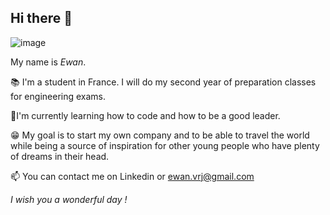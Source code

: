 ## Hi there 👋

![image](https://github.com/user-attachments/assets/642dfdbd-87cc-441d-a6f7-87aa8c005f5f)


My name is *Ewan*.

📚 I'm a student in France. I will do my second year of preparation classes for engineering exams.

🌻I'm currently learning how to code and how to be a good leader.

😁 My goal is to start my own company and to be able to travel the world while being a source of inspiration for other young people who have plenty of dreams in their head.


📫 You can contact me on Linkedin or ewan.vrj@gmail.com


_I wish you a wonderful day !_
<!--
**Pokodess/Pokodess** is a ✨ _special_ ✨ repository because its `README.md` (this file) appears on your GitHub profile.

Here are some ideas to get you started:

- 🔭 I’m currently working on ...
- 🌱 I’m currently learning ...
- 👯 I’m looking to collaborate on ...
- 🤔 I’m looking for help with ...
- 💬 Ask me about ...
- 📫 How to reach me: ...
- 😄 Pronouns: ...
- ⚡ Fun fact: ...
-->
